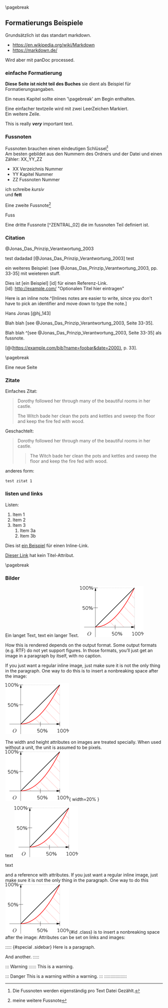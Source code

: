 \pagebreak
## Formatierungs Beispiele

Grundsätzlich ist das standart markdown. 

* https://en.wikipedia.org/wiki/Markdown
* https://markdown.de/
 
Wird aber mit panDoc processed.


### einfache Formatierung

**Diese Seite ist nicht teil des Buches** sie dient als Beispiel für Formatierungsangaben.

Ein neues Kapitel sollte einen '\\pagebreak' am Begin enthalten.  

Eine einfacher textzeile wird mit zwei LeerZeichen Markiert.  
Ein weitere Zeile.  

This is really ***very*** important text.  

### Fussnoten

Fussnoten brauchen einen eindeutigen Schlüssel[^00_02_01]  
Am besten gebildet aus den Nummern des Ordners und der Datei und einen Zähler: XX_YY_ZZ  

* XX Verzeichnis Nummer
* YY Kapitel Nummer
* ZZ Fussnoten Nummer


ich schreibe _kursiv_  
und **fett**  

Eine zweite Fussnote[^02_02] 

Fuss

Eine dritte Fussnote [^ZENTRAL_02] die im fussnoten Teil definiert ist.

### Citation

@Jonas_Das_Prinzip_Verantwortung_2003

test dadadad [@Jonas_Das_Prinzip_Verantwortung_2003] test 

ein weiteres Beispiel: [see @Jonas_Das_Prinzip_Verantwortung_2003, pp. 33-35] mit weieteren stuff.

Dies ist [ein Beispiel] [id] für einen Referenz-Link.  
[id]: http://example.com/  "Optionalen Titel hier eintragen"  

Here is an inline note.^[Inlines notes are easier to write, since
you don't have to pick an identifier and move down to type the
note.]  

Hans Jonas [@hj_143]

Blah blah [see @Jonas_Das_Prinzip_Verantwortung_2003, Seite 33-35].

Blah blah ^[see @Jonas_Das_Prinzip_Verantwortung_2003, Seite 33-35] als fussnote.

[@{https://example.com/bib?name=foobar&date=2000}, p. 33].


 \pagebreak

Eine neue Seite 

### Zitate

Einfaches Zitat:  

> Dorothy followed her through many of the beautiful rooms in her castle.
>
> The Witch bade her clean the pots and kettles and sweep the floor and keep the fire fed with wood.


Geschachtelt:  

> Dorothy followed her through many of the beautiful rooms in her castle.
>
>> The Witch bade her clean the pots and kettles and sweep the floor and keep the fire fed with wood.

anderes form:  

`test zitat 1`


### listen und links

Listen:  

1. Item 1
1. Item 2
1. Item 3
   1. Item 3a
   1. Item 3b


Dies ist [ein Beispiel](http://example.com/ "Der Linktitel") für
einen Inline-Link.

[Dieser Link](http://example.net/) hat kein Titel-Attribut.

 \pagebreak
 
### Bilder 


Ein langet Text, text ein langer Text.
 ![gini-example](resources/Gini-Coefficient-pure.png  "Text text in der url")  
 
 How this is rendered depends on the output format. Some output formats (e.g. RTF) do not yet support figures. In those formats, you’ll just get an image in a paragraph by itself, with no caption.

If you just want a regular inline image, just make sure it is not the only thing in the paragraph. One way to do this is to insert a nonbreaking space after the image:
 
 ![Figuren Text und Nummer](resources/Gini-Coefficient-pure.png)

The width and height attributes on images are treated specially. When used without a unit, the unit is assumed to be pixels.
 ![](resources/Gini-Coefficient-pure.png){ width=20% }

text
 ![Figuren Text und Nummer]

text



 and a reference  with attributes. If you just want a regular inline image, just make sure it is not the only thing in the paragraph. One way to do this 
 ![Figuren Text und Nummer](resources/Gini-Coefficient-pure.png){#id .class} 
is to insert a nonbreaking space after the image: Attributes can be set on links and images:


::::: {#special .sidebar}
Here is a paragraph.

And another.
:::::


::: Warning ::::::
This is a warning.

::: Danger
This is a warning within a warning.
:::
::::::::::::::::::



[Figuren Text und Nummer]: resources/Gini-Coefficient-pure.png

[^00_02_01]: Die Fussnoten werden eigenständig pro Text Datei Gezählt.
[^02_02]: meine weitere Fussnote
